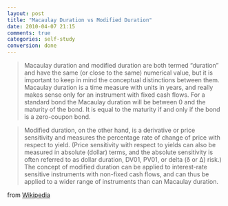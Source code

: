 ```yaml
---
layout: post
title: "Macaulay Duration vs Modified Duration"
date: 2010-04-07 21:15
comments: true
categories: self-study
conversion: done
---
```


> Macaulay duration and modified duration are both termed “duration” and have the same (or close to the same) numerical value, but it is important to keep in mind the conceptual distinctions between them. Macaulay duration is a time measure with units in years, and really makes sense only for an instrument with fixed cash flows. For a standard bond the Macaulay duration will be between 0 and the maturity of the bond. It is equal to the maturity if and only if the bond is a zero-coupon bond.


> Modified duration, on the other hand, is a derivative or price sensitivity and measures the percentage rate of change of price with respect to yield. (Price sensitivity with respect to yields can also be measured in absolute (dollar) terms, and the absolute sensitivity is often referred to as dollar duration, DV01, PV01, or delta (δ or Δ) risk.) The concept of modified duration can be applied to interest-rate sensitive instruments with non-fixed cash flows, and can thus be applied to a wider range of instruments than can Macaulay duration.

from [Wikipedia](http://en.wikipedia.org/wiki/Bond_duration)

